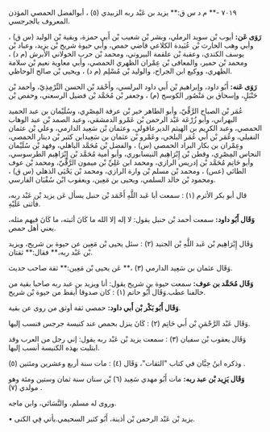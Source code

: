 ٧٠١٩ -** م د س ق:** يزيد بن عَبْد ربه الزبيدي (٥) ، أبوالفضل الحمصي المؤذن المعروف بالجرجسي.

**رَوَى عَن:** أيوب بْن سويد الرملي، وبشر بْن شعيب بْن أَبي حمزة، وبقية بْن الوليد (س ق) ، وأبي وهب الحارث بْن عُبَيدة الكلاعي قاضي حمص، وأبي حيوة شريح بْن يزيد، وعباد بْن يوسف الكندي، وعقبة بْن علقمة البيروتي، ومحمد بْن حرب الخولاني الأبرش (م د) ، ومحمد بْن حمير، والمعافى بْن عِمْران الظهري الحمصي، وأبي معاوية نعيم بْن سلامة الظهري، ووكيع ابن الجراح، والوليد بْن مُسْلِم (م د) ، ويحيى بْن صالح الوحاظي.

**رَوَى عَنه:** أَبُو داود، وإبراهيم بْن أَبي داود البرلسي، وأَحْمَد بْن الحسن التِّرْمِذِيّ، وأحمد بْن حَنْبَلٍ، وإسحاق بن مَنْصُور الكوسج (م) ، وجعفر بْن مُحَمَّد بْن فضيل الرسعني، وحفص بْن

عُمَر بْن الصباح الرَّقِّيّ، وأبو الطاهر خير بْن عرفة المِصْرِي، وسُلَيْمان بن عبد الحميد البهراني، وأبو زُرْعَة عَبْد الرحمن بْن عَمْرو الدمشقي، وعبد الصمد بْن عبد الوهاب الحمصي، وعبد الكريم بن الهيثم الديرعاقولي، وعثمان بْن سَعِيد الدارمي، وعلي بْن عثمان النفيلي، وعُمَر بْن أَبي عُمَر البلخي، وعَمْرو بْن عثمان بن سَعِيدابن كثير بْن دينار الحمصي، وعِمْران بن بكار البراد الحمصي (س) ، والفضل بْن مُحَمَّد الباهلي، وفهد بْن سُلَيْمان النحاس المِصْرِي، وقطن بْن إِبْرَاهِيم النيسابوري، وأبو أمية مُحَمَّد بْن إِبْرَاهِيم الطرسوسي، وأبو حَاتِم مُحَمَّد بْن إدريس الرازي، ومحمد ابن عَلِيِّ بْن ميمون الرَّقِّيّ، ومحمد بْن عوف الطائي (عس) ، ومحمد بْن مسلم بْن وارة الرازي، ومحمد بْن يَحْيَى الذهلي (س ق) ، ومحمود بْن خالد السلمي، ويحيى بن مَعِين، ويعقوب ابْن سُفْيَان الفارسي.

قال أبو بكر الأثرم (١) : سمعت أبا عَبد اللَّهِ أَحْمَد بْن حنبل يسأل عَن يزيد بْن عَبْد ربه، فأثنى عَلَيْهِ.

**وَقَال أَبُو داود:** سمعت أحمد بْن حنبل يقول: لا إله إلا الله ما كَانَ أثبته، ما كَانَ فيهم مثله، يعني أهل حمص.

وَقَال إِبْرَاهِيم بْن عَبد اللَّهِ بْن الجنيد (٢) : سئل يحيى بْن مَعِين عن حيوة بن شريح، ويزيد بْن عَبْد ربه،** فقال:** ثقتان.

وَقَال عثمان بن سَعِيد الدارمي (٣) ،** عَن يحيى بْن مَعِين:** ثقة صاحب حديث.

**وَقَال مُحَمَّد بن عوف:** سمعت حيوة بن شريح يقول: أنا ويزيد بن عبد ربه صاحبا بقية من خالفنا عطب.وَقَال أَبُو حاتم (١) : كان صدوقا أيقظ من حيوة بْن شريح.

**وَقَال أَبُو بَكْر بْن أَبي داود:** حمصي ثقة أوثق من روى عن بقية.

وَقَال عَبْد الرَّحْمَنِ بْن أَبي حَاتِم (٢) : كَانَ ينزل بحمص عند كنيسة جرجس فنسب إليها.

وَقَال يعقوب بْن سفيان (٣) : سمعت يزيد بْن عَبْد ربه يقول: إني رجل من العرب وقد ابتليت بهذه الكنيسة أنسب إليها.

وذكره ابنُ حِبَّان في كتاب "الثقات"، وَقَال (٤) : مات سنة أربع وعشرين ومئتين (٥) .

**وَقَال يَزِيد بْن عبد ربه:** مات أَبُو مهدي سَعِيد (٦) بْن سنان سنة ثمان وستين ومئة وهو مولدي (٧) .

وروى له مسلم، والنَّسَائي، وابن ماجه.

• يزيد بْن عَبْد الرحمن بْن أذينة، أَبُو كثير السحيمي.يأتي فِي الكنى.